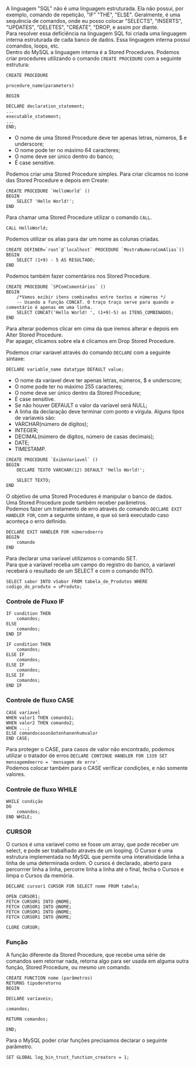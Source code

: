A linguagem "SQL" não é uma linguagem estruturada. Ela não possui, por exemplo, comando de repetição, "IF" "THE", "ELSE". Geralmente, é uma sequência de comandos, onde eu posso colocar "SELECTS", "INSERTS", "UPDATES", "DELETES", "CREATE", "DROP, e assim por diante.<br>
Para resolver essa deficiência na linguagem SQL foi criada uma linguagem interna estruturada de cada banco de dados. Essa linguagem interna possuí comandos, loops, etc.<br>
Dentro do MySQL a linguagem interna é a Stored Procedures. Podemos criar procedures utilizando o comando `CREATE PROCEDURE` com a seguinte estrutura:
```
CREATE PROCEDURE

procedure_name(parameters)

BEGIN

DECLARE declaration_statement;
...
executable_statement;
...
END;
```
- O nome de uma Stored Procedure deve ter apenas letras, números, $ e underscore;
- O nome pode ter no máximo 64 caracteres;
- O nome deve ser único dentro do banco;
- É case sensitive.

Podemos criar uma Stored Procedure simples. Para criar clicamos no ícone das Stored Procedure e depois em Create:
```
CREATE PROCEDURE `HelloWorld` ()
BEGIN
	SELECT 'Hello World!';
END
```
Para chamar uma Stored Procedure utilizar o comando `CALL`.
```
CALL HelloWorld;
```
Podemos utilizar os alias para dar um nome as colunas criadas.
```
CREATE DEFINER=`root`@`localhost` PROCEDURE `MostraNumeroComAlias`()
BEGIN
	SELECT (1+9) - 5 AS RESULTADO;
END
```
Podemos também fazer comentários nos Stored Procedure.
```
CREATE PROCEDURE `SPComComentários` ()
BEGIN
	/*Vamos exibir itens combinados entre textos e números */
    -- Usando a função CONCAT. O traço traço serve para quando o comentário é apenas em uma linha.
	SELECT CONCAT('Hello World! ', (1+9)-5) as ITENS_COMBINADOS;
END
```
Para alterar podemos clicar em cima da que iremos alterar e depois em Alter Stored Procedure.<br>
Par apagar, clicamos sobre ela é clicamos em Drop Stored Procedure.<br>

Podemos criar varíavel através do comando `DECLARE` com a seguinte sintaxe:
```
DECLARE variable_name datatype DEFAULT value;
```
- O nome da varíavel deve ter apenas letras, números, $ e underscore;
- O nome pode ter no máximo 255 caracteres;
- O nome deve ser único dentro da Stored Procedure;
- É case sensitive.
- Se não houver DEFAULT o valor da varíavel será NULL;
- A linha da declaração deve terminar com ponto e vírgula.
Alguns tipos de varíaveis são:
- VARCHAR(número de digitos);
- INTEGER;
- DECIMAL(número de digitos, número de casas decimais);
- DATE;
- TIMESTAMP.
```
CREATE PROCEDURE `ExibeVariavel` ()
BEGIN
	DECLARE TEXTO VARCHAR(12) DEFAULT 'Hello World!';
	
    SELECT TEXTO;
END
```
O objetivo de uma Stored Procedures é manipular o banco de dados.<br>
Uma Stored Procedure pode também receber parâmetros.<br>
Podemos fazer um tratamento de erro através do comando `DECLARE EXIT HANDLER FOR`, com a seguinte síntaxe, e que só será executado caso aconteça o erro definido.
```
DECLARE EXIT HANDLER FOR númerodoerro
BEGIN
    comando
END
```
Para declarar uma varíavel utilizamos o comando SET.<br>
Para que a varíavel receba um campo do registro do banco, a varíavel receberá o resultado de um SELECT e com o comando INTO.
```
SELECT sabor INTO vSabor FROM tabela_de_Produtos WHERE codigo_do_produto = vProduto;
```

### Controle de Fluxo IF
```
IF condition THEN
    comandos;
ELSE
    comandos;
END IF
```
```
IF condition THEN
    comandos;
ELSE IF
    comandos;
ELSE IF
    comandos;
ELSE IF
    comandos;
END IF
```

### Controle de fluxo CASE
```
CASE varíavel
WHEN valor1 THEN comando1;
WHEN valor2 THEN comando2;
WHEN ...;
ELSE comandocasonãotenhanenhumvalor
END CASE;
```
Para proteger o CASE, para casos de valor não encontrado, podemos utilizar o tratador de erros `DECLARE CONTINUE HANDLER FOR 1339 SET mensagemdeerro = 'mensagem de erro'`.<br>
Podemos colocar também para o CASE verificar condições, e não somente valores.

### Controle de fluxo WHILE
```
WHILE condição
DO
    comandos;
END WHILE;
```

### CURSOR
O cursos é uma varíavel como se fosse um array, que pode receber um select, e pode ser trabalhado através de um looping. O Cursor é uma estrutura implementada no MySQL que permite uma interatividade linha a linha de uma determinada ordem. O cursos é declarado, aberto para percorrrer linha a linha, percorre linha a linha até o final, fecha o Cursos e limpa o Cursos da memória.
```
DECLARE cursor1 CURSOR FOR SELECT nome FROM tabela;

OPEN CURSOR1;
FETCH CURSOR1 INTO @NOME;
FETCH CURSOR1 INTO @NOME;
FETCH CURSOR1 INTO @NOME;
FETCH CURSOR1 INTO @NOME;

CLORE CURSOR;
```

### Função
A função diferente da Stored Procedure, que recebe uma série de comandos sem retornar nada, retorna algo para ser usada em alguma outra função, Stored Procedure, ou mesmo um comando.
```
CREATE FUNCTION nome (parâmetros)
RETURNS tipoderetorno
BEGIN

DECLARE varíaveis;

comandos;

RETURN comandos;

END;
```
Para o MySQL poder criar funções precisamos declarar o seguinte parâmetro.
```
SET GLOBAL log_bin_trust_function_creators = 1;
```